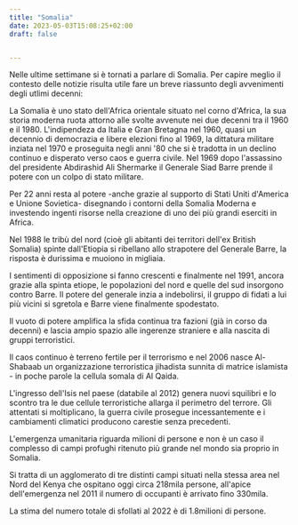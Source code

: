 ```yaml
---
title: "Somalia"
date: 2023-05-03T15:08:25+02:00
draft: false


---
```


Nelle ultime settimane si è tornati a parlare di Somalia. Per capire meglio il contesto delle notizie risulta utile fare un breve riassunto degli avvenimenti degli utlimi decenni:

La Somalia è uno stato dell'Africa orientale situato nel corno d'Africa, la sua storia moderna ruota attorno alle svolte avvenute nei due decenni tra il 1960 e il 1980. L'indipendeza da Italia e Gran Bretagna nel 1960, quasi un decennio di democrazia e libere elezioni fino al 1969, la dittatura militare inziata nel 1970 e proseguita negli anni '80 che si è tradotta in un declino continuo e disperato verso caos e guerra civile. 
Nel 1969 dopo l'assassino del presidente Abdirashid Ali Shermarke il Generale Siad Barre prende il potere con un colpo di stato militare. 

Per 22 anni resta al potere -anche grazie al supporto di Stati Uniti d'America e Unione Sovietica- disegnando i contorni della Somalia Moderna e investendo ingenti risorse nella creazione di uno dei più grandi eserciti in Africa.

Nel 1988  le tribù del nord (cioè gli abitanti dei territori dell'ex British Somalia) spinte dall'Etiopia si ribellano allo strapotere del Generale Barre, la risposta è durissima e muoiono in migliaia.

I sentimenti di opposizione si fanno crescenti e finalmente nel 1991, ancora grazie alla spinta etiope, le popolazioni del nord e quelle del sud insorgono contro Barre.
Il potere del generale inzia a indebolirsi, il gruppo di fidati a lui più vicini si sgretola e Barre viene finalmente spodestato.

Il vuoto di potere amplifica la sfida continua tra fazioni (già in corso da decenni) e lascia ampio spazio alle ingerenze straniere e alla nascita di gruppi terroristici.

Il caos continuo è terreno fertile per il terrorismo e nel 2006 nasce Al-Shabaab un organizzazione terroristica jihadista sunnita di matrice islamista  - in poche parole la cellula somala di Al Qaida. 

L'ingresso dell'Isis nel paese (databile al 2012) genera nuovi squilibri e lo scontro tra le due cellule terroristiche allarga il perimetro del terrore.
Gli attentati si moltiplicano, la guerra civile prosegue incessantemente e i cambiamenti climatici producono carestie senza precedenti.

L'emergenza umanitaria riguarda milioni di persone e non è un caso il complesso di campi profughi ritenuto più grande nel mondo sia proprio in Somalia.

Si tratta di un agglomerato di tre distinti campi situati nella stessa area nel Nord del Kenya che ospitano oggi circa 218mila persone, all'apice dell'emergenza nel 2011 il numero di occupanti è arrivato fino 330mila.

La stima del numero totale di sfollati al 2022 è di 1.8milioni di persone.
